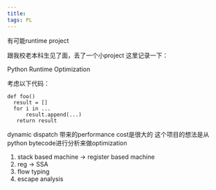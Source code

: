 ```yaml
---
title: 
tags: PL
---
```


有可能runtime project

<!--more-->

跟我校老本科生见了面，丢了一个小project 这里记录一下：

Python Runtime Optimization

考虑以下代码：

```
def foo()
  result = []
  for i in ...
      result.append(...)
   return result
```

dynamic dispatch 带来的performance cost是很大的
这个项目的想法是从python bytecode进行分析来做optimization

1) stack based machine -> register based machine
2) reg -> SSA
3) flow typing
4) escape analysis
